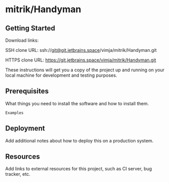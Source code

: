 # mitrik/Handyman



## Getting Started

Download links:

SSH clone URL: ssh://git@git.jetbrains.space/vimja/mitrik/Handyman.git

HTTPS clone URL: https://git.jetbrains.space/vimja/mitrik/Handyman.git



These instructions will get you a copy of the project up and running on your local machine for development and testing purposes.

## Prerequisites

What things you need to install the software and how to install them.

```
Examples
```

## Deployment

Add additional notes about how to deploy this on a production system.

## Resources

Add links to external resources for this project, such as CI server, bug tracker, etc.
